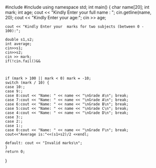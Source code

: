 #include <iostream>
#include <string>
using namespace std;
int main()
{
    char name[20];
    int mark;
    int age;
    cout << "Kindly Enter  your full name : ";
    cin.getline(name, 20);
     cout << "Kindly Enter your age:";
    cin >> age;

    cout << "Kindly Enter your  marks for two subjects (between 0 - 100):";
    
    double s1,s2;
    int average;
    cin>>s1;
    cin>>s2;
    cin >> mark;
    if(!cin.fail()&&
    


    if (mark > 100 || mark < 0) mark = -10;
    switch (mark / 10) {
    case 10:;
    case 9:;
    case 8:cout << "Name: " << name << "\nGrade A\n"; break;
    case 7:cout << "Name: " << name << "\nGrade A\n"; break;
    case 6:cout << "Name: " << name << "\nGrade B\n"; break;
    case 5:cout << "Name: " << name << "\nGrade C\n"; break;
    case 4:cout << "Name: " << name << "\nGrade D\n"; break;
    case 3:;
    case 2:;
    case 1:;
    case 0:cout << "Name: " << name << "\nGrade F\n"; break;
    cout<<"Average is:"<<(s1+s2)/2 <<endl;
    
    default: cout << "Invalid marks\n";
    }
    return 0;
}



